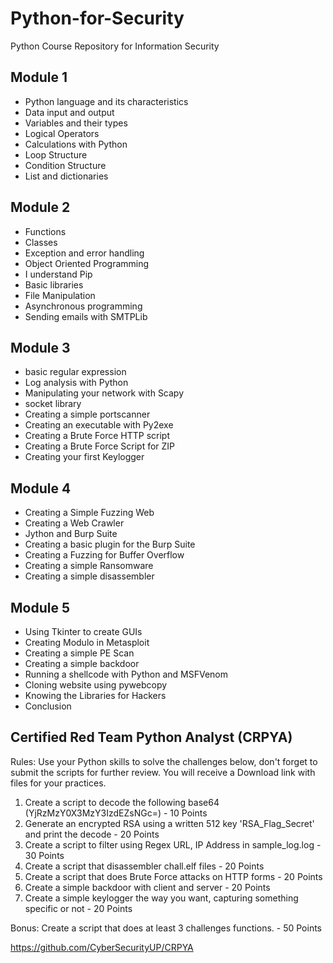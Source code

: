# Python-for-Security

Python Course Repository for Information Security

## Module 1 

- Python language and its characteristics
- Data input and output
- Variables and their types
- Logical Operators
- Calculations with Python
- Loop Structure
- Condition Structure
- List and dictionaries

## Module 2

- Functions
- Classes
- Exception and error handling
- Object Oriented Programming
- I understand Pip
- Basic libraries
- File Manipulation
- Asynchronous programming
- Sending emails with SMTPLib


## Module 3

- basic regular expression
- Log analysis with Python
- Manipulating your network with Scapy
- socket library
- Creating a simple portscanner
- Creating an executable with Py2exe
- Creating a Brute Force HTTP script
- Creating a Brute Force Script for ZIP
- Creating your first Keylogger

## Module 4
- Creating a Simple Fuzzing Web
- Creating a Web Crawler
- Jython and Burp Suite
- Creating a basic plugin for the Burp Suite
- Creating a Fuzzing for Buffer Overflow
- Creating a simple Ransomware
- Creating a simple disassembler

## Module 5
- Using Tkinter to create GUIs
- Creating Modulo in Metasploit
- Creating a simple PE Scan
- Creating a simple backdoor
- Running a shellcode with Python and MSFVenom
- Cloning website using pywebcopy
- Knowing the Libraries for Hackers
- Conclusion


## Certified Red Team Python Analyst (CRPYA)

Rules:
Use your Python skills to solve the challenges below, don't forget to submit the scripts for further review. You will receive a Download link with files for your practices.

1. Create a script to decode the following base64 (YjRzMzY0X3MzY3IzdEZsNGc=) - 10 Points
2. Generate an encrypted RSA using a written 512 key 'RSA_Flag_Secret' and print the decode - 20 Points
3. Create a script to filter using Regex URL, IP Address in sample_log.log - 30 Points
4. Create a script that disassembler chall.elf files - 20 Points
5. Create a script that does Brute Force attacks on HTTP forms - 20 Points
6. Create a simple backdoor with client and server - 20 Points
7. Create a simple keylogger the way you want, capturing something specific or not - 20 Points

Bonus: Create a script that does at least 3 challenges functions. - 50 Points 

https://github.com/CyberSecurityUP/CRPYA
